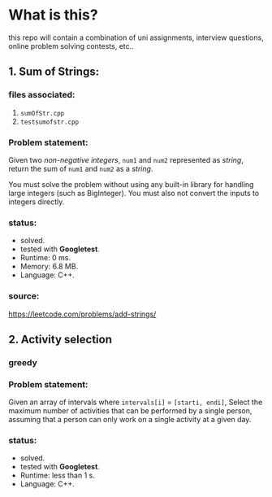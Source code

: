 # What is this?

this repo will contain a combination of uni assignments, interview questions, online problem solving contests, etc..

## 1. Sum of Strings:

### files associated:
1. `sumOfStr.cpp`
2. `testsumofstr.cpp`

### Problem statement:
Given two *non-negative integers*, `num1` and `num2` represented as *string*, return the sum of `num1` and `num2` as a *string*.

You must solve the problem without using any built-in library for handling large integers (such as BigInteger). You must also not convert the inputs to integers directly.

### status:
- solved.
- tested with **Googletest**.
- Runtime: 0 ms.
- Memory: 6.8 MB.
- Language: C++.

### source:
https://leetcode.com/problems/add-strings/

## 2. Activity selection
### greedy
### Problem statement:
Given an array of intervals where `intervals[i]` = `[starti, endi]`, Select the maximum number of activities that can be performed by a single person, assuming that a person can only work on a single activity at a given day.

### status:
- solved.
- tested with **Googletest**.
- Runtime: less than 1 s.
- Language: C++.

